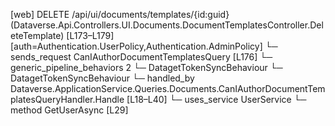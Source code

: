 [web] DELETE /api/ui/documents/templates/{id:guid}  (Dataverse.Api.Controllers.UI.Documents.DocumentTemplatesController.DeleteTemplate)  [L173–L179] [auth=Authentication.UserPolicy,Authentication.AdminPolicy]
  └─ sends_request CanIAuthorDocumentTemplatesQuery [L176]
    └─ generic_pipeline_behaviors 2
      └─ DatagetTokenSyncBehaviour
      └─ DatagetTokenSyncBehaviour
    └─ handled_by Dataverse.ApplicationService.Queries.Documents.CanIAuthorDocumentTemplatesQueryHandler.Handle [L18–L40]
      └─ uses_service UserService
        └─ method GetUserAsync [L29]

